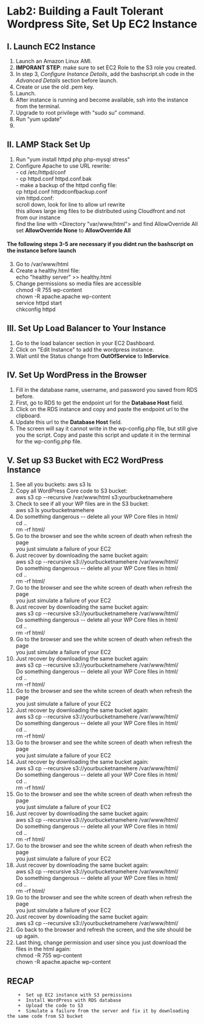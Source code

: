 # Lab2: Building a Fault Tolerant Wordpress Site, Set Up EC2 Instance  

## I. Launch EC2 Instance  

1. Launch an Amazon Linux AMI.  
2. **IMPORANT STEP**: make sure to set EC2 Role to the S3 role you created.  
3. In step 3, *Configure Instance Details*, add the bashscript.sh code in the *Advanced Details* section before launch.  
4. Create or use the old .pem key.    
5. Launch.   
6. After instance is running and become available, ssh into the instance from the terminal.  
7. Upgrade to root privilege with "sudo su" command.   
8. Run "yum update"    
9.

## II. LAMP Stack Set Up  

1. Run "yum install httpd php php-mysql stress"  
2. Configure Apache to use URL rewrite:  
        - cd /etc/httpd/conf  
        - cp httpd.conf httpd.conf.bak  
        - make a backup of the httpd config file:    
                cp httpd.conf httpdconfbackup.conf  
                vim httpd.conf:  
                    scroll down, look for line to allow url rewrite    
                    this allows large img files to be distributed using Cloudfront and not from our instance  
                    find the line with <Directory "var/www/html"> and find AllowOverride All  
                    set **AllowOverride None** to **AllowOverride All**  

#### The following steps 3-5 are necessary if you didnt run the bashscript on the instance before launch  

3. Go to /var/www/html  
4. Create a healthy.html file:  
        echo "healthy server" >> healthy.html  
5. Change permissions so media files are accessible  
        chmod -R 755 wp-content  
        chown -R apache.apache wp-content  
        service httpd start  
        chkconfig httpd  

##  III. Set Up Load Balancer to Your Instance  
1. Go to the load balancer section in your EC2 Dashboard.  
2. Click on "Edit Instance" to add the wordpress instance.  
3. Wait until the Status change from **OutOfService** to **InService**.  

## IV. Set Up WordPress in the Browser  
1. Fill in the database name, username, and password you saved from RDS before.  
2. First, go to RDS to get the endpoint url for the **Database Host** field.  
3. Click on the RDS instance and copy and paste the endpoint url to the clipboard.  
4. Update this url to the **Database Host** field.  
5. The screen will say it cannot write in the wp-config.php file, but still give you the script.  Copy and paste this script and update it in the terminal for the wp-config.php file.  

## V. Set up S3 Bucket with EC2 WordPress Instance  
1. See all you buckets: aws s3 ls  
2. Copy all WordPress Core code to S3 bucket:  
        aws s3 cp --recursive /var/www/html s3:yourbucketnamehere  
3. Check to see if all your WP files are in the S3 bucket:  
        aws s3 ls yourbucketnamehere  
4. Do something dangerous -- delete all your WP Core files in html/  
        cd ..  
        rm -rf html/  
5. Go to the browser and see the white screen of death when refresh the page  
        you just simulate a failure of your EC2  
6. Just recover by downloading the same bucket again:  
        aws s3 cp --recursive s3://yourbucketnamehere /var/www/html/  
 Do something dangerous -- delete all your WP Core files in html/  
        cd ..  
        rm -rf html/  
5. Go to the browser and see the white screen of death when refresh the page  
        you just simulate a failure of your EC2  
6. Just recover by downloading the same bucket again:  
        aws s3 cp --recursive s3://yourbucketnamehere /var/www/html/  
 Do something dangerous -- delete all your WP Core files in html/  
        cd ..  
        rm -rf html/  
5. Go to the browser and see the white screen of death when refresh the page  
        you just simulate a failure of your EC2  
6. Just recover by downloading the same bucket again:  
        aws s3 cp --recursive s3://yourbucketnamehere /var/www/html/  
 Do something dangerous -- delete all your WP Core files in html/  
        cd ..  
        rm -rf html/  
5. Go to the browser and see the white screen of death when refresh the page  
        you just simulate a failure of your EC2  
6. Just recover by downloading the same bucket again:  
        aws s3 cp --recursive s3://yourbucketnamehere /var/www/html/  
 Do something dangerous -- delete all your WP Core files in html/  
        cd ..  
        rm -rf html/  
5. Go to the browser and see the white screen of death when refresh the page  
        you just simulate a failure of your EC2  
6. Just recover by downloading the same bucket again:  
        aws s3 cp --recursive s3://yourbucketnamehere /var/www/html/  
 Do something dangerous -- delete all your WP Core files in html/  
        cd ..  
        rm -rf html/  
5. Go to the browser and see the white screen of death when refresh the page  
        you just simulate a failure of your EC2  
6. Just recover by downloading the same bucket again:  
        aws s3 cp --recursive s3://yourbucketnamehere /var/www/html/  
 Do something dangerous -- delete all your WP Core files in html/  
        cd ..  
        rm -rf html/  
5. Go to the browser and see the white screen of death when refresh the page  
        you just simulate a failure of your EC2  
6. Just recover by downloading the same bucket again:  
        aws s3 cp --recursive s3://yourbucketnamehere /var/www/html/  
 Do something dangerous -- delete all your WP Core files in html/  
        cd ..  
        rm -rf html/  
5. Go to the browser and see the white screen of death when refresh the page  
        you just simulate a failure of your EC2  
6. Just recover by downloading the same bucket again:  
        aws s3 cp --recursive s3://yourbucketnamehere /var/www/html/  
7. Go back to the browser and refresh the screen, and the site should be up again.  
8. Last thing, change permission and user since you just download the files in the html again:  
        chmod -R 755 wp-content  
        chown -R apache.apache wp-content  

## RECAP  
        +  Set up EC2 instance with S3 permissions  
        +  Install WordPress with RDS database  
        +  Upload the code to S3  
        +  Simulate a failure from the server and fix it by downloading the same code from S3 bucket  






            
